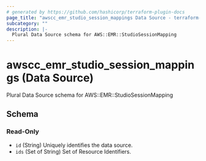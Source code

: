 ```yaml
---
# generated by https://github.com/hashicorp/terraform-plugin-docs
page_title: "awscc_emr_studio_session_mappings Data Source - terraform-provider-awscc"
subcategory: ""
description: |-
  Plural Data Source schema for AWS::EMR::StudioSessionMapping
---
```


# awscc_emr_studio_session_mappings (Data Source)

Plural Data Source schema for AWS::EMR::StudioSessionMapping



<!-- schema generated by tfplugindocs -->
## Schema

### Read-Only

- `id` (String) Uniquely identifies the data source.
- `ids` (Set of String) Set of Resource Identifiers.
